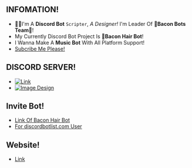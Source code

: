 ## INFOMATION!
  - 💁‍♂️I'm A **Discord Bot** `Scripter`, *A Designer!* I'm Leader Of __**🥓Bacon Bots Team🤖**__!
  - My Currently Discord Bot Project Is **🥓Bacon Hair Bot**!
  - I Wanna Make A **Music Bot** With All Platform Support!
  - [Subcribe Me Please!](https://www.youtube.com/channel/UCtNZyozKpM80OVb1N_xZ-wA)
## DISCORD SERVER!
 - [![Link](https://cdn.discordapp.com/attachments/879240705262907411/880724865324290068/lol.png)](https://discord.gg/MzyqmKTWNc)
 - [![Image Design](https://cdn.discordapp.com/attachments/879241317367046167/889074451222781952/Ez.png)](https://discord.gg/VjEDtSgk4Q)
## Invite Bot!
  - [Link Of Bacon Hair Bot](https://top.gg/bot/848572095101272084)
  - [For discordbotlist.com User](https://discordbotlist.com/bots/bacon-hair-bot)
## Website!
 - [Link](https://bacon-hair-bot.glitch.me/)
